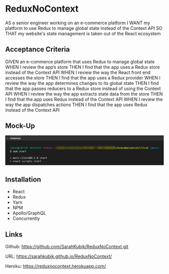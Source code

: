 # ReduxNoContext

AS a senior engineer working on an e-commerce platform
I WANT my platform to use Redux to manage global state instead of the Context API
SO THAT my website's state management is taken out of the React ecosystem

## Acceptance Criteria

GIVEN an e-commerce platform that uses Redux to manage global state
WHEN I review the app’s store
THEN I find that the app uses a Redux store instead of the Context API
WHEN I review the way the React front end accesses the store
THEN I find that the app uses a Redux provider
WHEN I review the way the app determines changes to its global state
THEN I find that the app passes reducers to a Redux store instead of using the Context API
WHEN I review the way the app extracts state data from the store
THEN I find that the app uses Redux instead of the Context API
WHEN I review the way the app dispatches actions
THEN I find that the app uses Redux instead of the Context API

## Mock-Up

![Startup of client](./client/public/images/startup.png)

## Installation

* React
* Redux
* Yarn
* NPM
* Apollo/GraphQL
* Concurrently

## Links

Github: <https://github.com/SarahKubik/ReduxNoContext.git>

URL: <https://sarahkubik.github.io/ReduxNoContext/>

Heroku: <https://reduxnocontext.herokuapp.com/>

